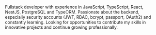 Fullstack developer with experience in JavaScript, TypeScript, React, NestJS, PostgreSQL and TypeORM. Passionate about the backend, especially security
accounts (JWT, RBAC, bcrypt, passport, OAuth2) and constantly learning. Looking for opportunities to contribute my skills in innovative projects and continue
growing professionally.
